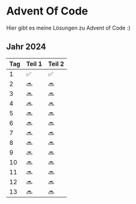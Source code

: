 # Advent Of Code

Hier gibt es meine Lösungen zu Advent of Code :)

## Jahr 2024

| Tag | Teil 1 | Teil 2| 
|-|-|-| 
|1|✅|✅|
|2|🔜|🔜|
|3|🔜|🔜|
|4|🔜|🔜|
|5|🔜|🔜|
|6|🔜|🔜|
|7|🔜|🔜|
|8|🔜|🔜|
|9|🔜|🔜|
|10|🔜|🔜|
|11|🔜|🔜|
|12|🔜|🔜|
|13|🔜|🔜|


